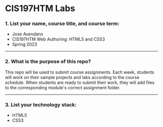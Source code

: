 # CIS197HTM Labs

### 1. List your name, course title, and course term:

- Jose Avendano
- CIS197HTM Web Authoring: HTML5 and CSS3
- Spring 2023

---

### 2. What is the purpose of this repo?

This repo will be used to submit course assignments.
Each week, students will work on their sample projects
and labs according to the course schedule.
When students are ready to submit their work,
they will add files to the corresponding module's
correct assignment folder.

---

### 3. List your technology stack:

- HTML5
- CSS3
